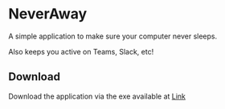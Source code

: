 # NeverAway
A simple application to make sure your computer never sleeps. 

Also keeps you active on Teams, Slack, etc!


## Download
Download the application via the exe available at [Link](https://github.com/guffelman/NeverSleep/blob/main/NeverSleep.exe?raw=true)
 
